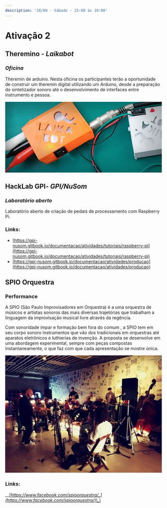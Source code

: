 ```yaml
---
description: '28/09 - Sábado - 15:00 às 18:00'
---
```


# Ativação 2

## **Theremino** _- Laikabot_

### _Oficina_

Theremin de arduino. Nesta oficina os participantes terão a oportunidade de construir um theremin digital utilizando um Arduino, desde a preparação do sintetizador sonoro até o desenvolvimento de interfaces entre instrumento e pessoa.

![](../../../../.gitbook/assets/proj_caselaikabot.jpg)

## **HackLab GPI**_- GPI/NuSom_

### _Laboratório aberto_ 

Laboratório aberto de criação de pedais de processamento com Raspberry Pi.

### Links:

* [https://gpi-nusom.gitbook.io/documentacao/atividades/tutoriais/raspberry-pi](https://gpi-nusom.gitbook.io/documentacao/atividades/tutoriais/raspberry-pi)
* [https://gpi-nusom.gitbook.io/documentacao/atividades/producao](https://gpi-nusom.gitbook.io/documentacao/atividades/producao)

## **SPIO Orquestra**​

### Performance

A SPIO \(São Paulo Improvisadores em Orquestra\) é a uma orquestra de músicos e artistas sonoros das mais diversas trajetórias que trabalham a linguagem da improvisação musical livre através da regência.

Com sonoridade ímpar e formação bem fora do comum , a SPIO tem em seu corpo sonoro instrumentos que vão dos tradicionais em orquestras até aparatos eletrônicos e luthierias de invenção. A proposta se desenvolve em uma abordagem experimental, sempre com peças compostas instantaneamente, o que faz com que cada apresentação se mostre única.

![](../../../../.gitbook/assets/spio.jpg)

### Links:

\_\_[_https://www.facebook.com/spioorquestra/_](https://www.facebook.com/spioorquestra/)\_\_

